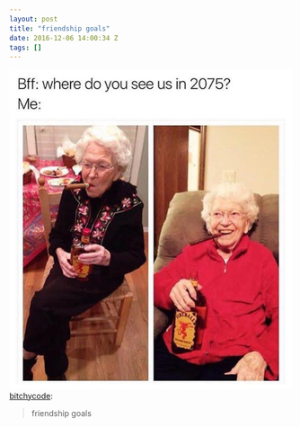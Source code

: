 ```yaml
---
layout: post
title: "friendship goals"
date: 2016-12-06 14:00:34 Z
tags: []
---
```

![](/media/2016/12/154119408400.jpg)
[bitchycode](http://bitchycode.tumblr.com/post/151931408988/friendship-goals):

> friendship goals
